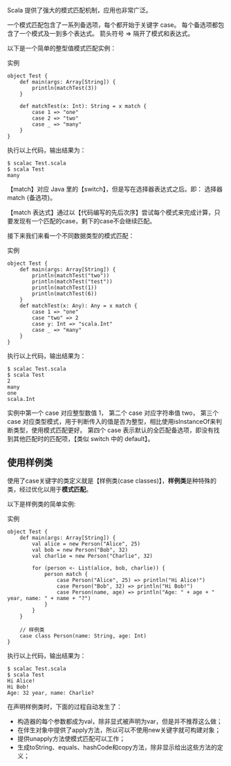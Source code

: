 Scala 提供了强大的模式匹配机制，应用也非常广泛。

一个模式匹配包含了一系列备选项，每个都开始于关键字 case。
每个备选项都包含了一个模式及一到多个表达式。
箭头符号 => 隔开了模式和表达式。

以下是一个简单的整型值模式匹配实例：

实例
```text
object Test {
    def main(args: Array[String]) {
        println(matchTest(3))
    }
    
    def matchTest(x: Int): String = x match {
        case 1 => "one"
        case 2 => "two"
        case _ => "many"
    }
}
```
执行以上代码，输出结果为：
```text
$ scalac Test.scala
$ scala Test
many
```

【match】对应 Java 里的【switch】，但是写在选择器表达式之后。即： 选择器 match {备选项}。

【match 表达式】通过以【代码编写的先后次序】尝试每个模式来完成计算，只要发现有一个匹配的case，剩下的case不会继续匹配。

接下来我们来看一个不同数据类型的模式匹配：

实例
```text
object Test {
    def main(args: Array[String]) {
        println(matchTest("two"))
        println(matchTest("test"))
        println(matchTest(1))
        println(matchTest(6))
    }
    def matchTest(x: Any): Any = x match {
        case 1 => "one"
        case "two" => 2
        case y: Int => "scala.Int"
        case _ => "many"
    }
}
```
执行以上代码，输出结果为：
```text
$ scalac Test.scala
$ scala Test
2
many
one
scala.Int
```

实例中第一个 case 对应整型数值 1，
第二个 case 对应字符串值 two，
第三个 case 对应类型模式，用于判断传入的值是否为整型，相比使用isInstanceOf来判断类型，使用模式匹配更好。
第四个 case 表示默认的全匹配备选项，即没有找到其他匹配时的匹配项，【类似 switch 中的 default】。

## 使用样例类
使用了case关键字的类定义就是【样例类(case classes)】，**样例类**是种特殊的类，经过优化以用于**模式匹配**。

以下是样例类的简单实例:

实例
```text
object Test {
    def main(args: Array[String]) {
        val alice = new Person("Alice", 25)
        val bob = new Person("Bob", 32)
        val charlie = new Person("Charlie", 32)
        
        for (person <- List(alice, bob, charlie)) {
            person match {
                case Person("Alice", 25) => println("Hi Alice!")
                case Person("Bob", 32) => println("Hi Bob!")
                case Person(name, age) => println("Age: " + age + " year, name: " + name + "?")
            }
        }
    }
    
    // 样例类
    case class Person(name: String, age: Int)
}
```
执行以上代码，输出结果为：
```text
$ scalac Test.scala
$ scala Test
Hi Alice!
Hi Bob!
Age: 32 year, name: Charlie?
```

在声明样例类时，下面的过程自动发生了：
* 构造器的每个参数都成为val，除非显式被声明为var，但是并不推荐这么做；
* 在伴生对象中提供了apply方法，所以可以不使用new关键字就可构建对象；
* 提供unapply方法使模式匹配可以工作；
* 生成toString、equals、hashCode和copy方法，除非显示给出这些方法的定义；